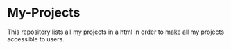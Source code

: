 # My-Projects
This repository lists all my projects in a html in order to make all my projects accessible to users.
